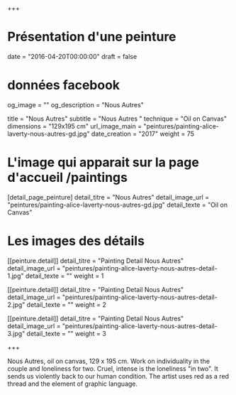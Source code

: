 +++
# Présentation d'une peinture
date = "2016-04-20T00:00:00"
draft = false

# données facebook
og_image = ""
og_description = "Nous Autres"

title = "Nous Autres"
subtitle = "Nous Autres "
technique = "Oil on Canvas"
dimensions = "129x195 cm"
url_image_main = "peintures/painting-alice-laverty-nous-autres-gd.jpg"
date_creation = "2017"
weight = 75

# L'image qui apparait sur la page d'accueil /paintings
[detail_page_peinture]
detail_titre = "Nous Autres"
detail_image_url = "peintures/painting-alice-laverty-nous-autres-gd.jpg"
detail_texte = "Oil on Canvas"

# Les images des détails
[[peinture.detail]]
detail_titre = "Painting Detail Nous Autres"
detail_image_url = "peintures/painting-alice-laverty-nous-autres-detail-1.jpg"
detail_texte = ""
weight = 1

[[peinture.detail]]
detail_titre = "Painting Detail Nous Autres"
detail_image_url = "peintures/painting-alice-laverty-nous-autres-detail-2.jpg"
detail_texte = ""
weight = 2

[[peinture.detail]]
detail_titre = "Painting Detail Nous Autres"
detail_image_url = "peintures/painting-alice-laverty-nous-autres-detail-3.jpg"
detail_texte = ""
weight = 3

+++

Nous Autres, oil on canvas, 129 x 195 cm. Work on individuality in the couple and loneliness for two. Cruel, intense is the loneliness "in two". It sends us violently back to our human condition. The artist uses red as a red thread and the element of graphic language.
